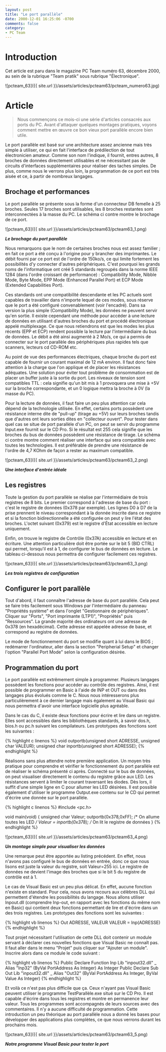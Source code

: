 ```yaml
---
layout: post
title: "Le port parallèle"
date: 2000-12-01 16:25:06 -0700
comments: false
category:
- PC Team
---
```


# Introduction
Cet article est paru dans le magazine PC Team numéro 63, décembre 2000, au sein de la rubrique "Team pratik" sous rubrique "Électronique".

![pcteam_63]({{ site.url }}/assets/articles/pcteam63/pcteam_numero63.jpg)

# Article

> Nous commençons ce mois-ci une série d'articles consacrés aux ports du PC. Avant d'attaquer quelques montages pratiques, voyons comment mettre en œuvre ce bon vieux port parallèle encore bien utile.

Le port parallèle est basé sur une architecture assez ancienne mais très simple à utiliser, ce qui en fait l'interface de prédilection de tout électronicien amateur. Comme son nom l'indique, il fournit, entres autres, 8 broches de données directement utilisables et ne nécessitant pas de circuits d'interfaces supplémentaires pour réaliser des taches simples. De plus, comme nous le verrons plus loin, la programmation de ce port est très aisée et ce, à partir de nombreux langages.

## Brochage et performances

Le port parallèle se présente sous la forme d'un connecteur DB femelle à 25 broches. Seules 17 broches sont utilisables, les 8 broches restantes sont interconnectées à la masse du PC. Le schéma ci contre montre le brochage de ce port.

![pcteam_63]({{ site.url }}/assets/articles/pcteam63/pcteam63_1.png)

**_Le brochage du port parallèle_**

Nous remarquons que le nom de certaines broches nous est assez familier ; en fait ce port a été conçu à l'origine pour y brancher des imprimantes. Le débit fourni par ce port est de l'ordre de 150ko/s, ce qui limite fortement les possibilités d'y connecter d'autres périphériques. C'est pourquoi les grands noms de l'informatique ont créé 5 standards regroupés dans la norme IEEE 1284 (dans l'ordre croissant de performance) : Compatibility Mode, Nibble Mode, Byte Mode, EPP Mode (Enhanced Parallel Port) et ECP Mode (Extended Capabilities Port).

Ces standards ont une compatibilité descendante et les PC actuels sont capables de travailler dans n'importe lequel de ces modes, sous réserve que le port a été configuré convenablement (voir l'encadré). Dans sa version la plus simple (Compatibility Mode), les données ne peuvent servir qu'en sortie. Il existe cependant une méthode pour accéder à une lecture de données en utilisant d'autres broches du port et procédé électronique appelé multiplexage. Ce que nous retiendrons est que les modes les plus récents (EPP et ECP) rendent possible la lecture par l'intermédiaire du bus de données. Le débit a été ainsi augmenté à 2 Mo/s, ce qui a permis de connecter sur le port parallèle des périphériques plus rapides tels que scanners, lecteurs cd CD-ROM etc.

Au point de vue des performances électriques, chaque broche du port est capable de fournir un courant maximal de 12 mA environ. Il faut donc faire attention à la charge que l'on applique et de placer les résistances adéquates. Une solution pour éviter tout problème de consommation est de placer un buffer juste à la sortie du port. Les niveaux de tension sont compatibles TTL : cela signifie qu'un bit mis à 1 provoquera une mise à +5V sur la broche correspondante, et un 0 logique mettra la broche à 0V (la masse du PC).

Pour la lecture de données, il faut faire un peu plus attention car cela dépend de la technologie utilisée. En effet, certains ports possèdent une résistance interne dite de "pull-up" (tirage au +5V) sur leurs broches tandis que d'autres ont leurs sorties dites en "collecteur ouvert". Pour tester dans quel cas se situe de port parallèle d'un PC, on peut se servir du programme Input.exe fournit sur le CD Pro. Si le résultat est 255 cela signifie que les broches du bus de données possèdent une résistance de tirage. Le schéma ci contre montre comment réaliser une interface qui sera compatible avec toutes les technologies. Il est préférable de prendre une résistance de l'ordre de 4,7 KOhm de façon a rester au maximum compatible.

![pcteam_63]({{ site.url }}/assets/articles/pcteam63/pcteam63_2.png)

**_Une interface d'entrée idéale_**

## Les registres

Toute la gestion du port parallèle se réalise par l'intermédiaire de trois registres de 8 bits. Le premier correspond à l'adresse de base du port : c'est le registre de données (0x378 par exemple). Les lignes D0 à D7 de la prise prennent le niveau correspondant à la donnée inscrite dans ce registre et si la fonction bidirectionnelle a été configurée on peut y lire l'état des broches. L'octet suivant (0x379) est le registre d'État accessible en lecture uniquement.

Enfin, on trouve le registre de Contrôle (0x37A) accessible en lecture et en écriture. Une attention particulière doit être portée sur le bit 5 (BID CTRL) qui permet, lorsqu'il est à 1, de configurer le bus de données en lecture. Le tableau ci-dessous nous permettra de configurer facilement ces registres.

![pcteam_63]({{ site.url }}/assets/articles/pcteam63/pcteam63_3.png)

**_Les trois registres de configuration_**

## Configurer le port parallèle

Tout d'abord, il faut connaître l'adresse de base du port parallèle. Cela peut se faire très facilement sous Windows par l'intermédiaire du panneau "Propriétés système" et dans l'onglet "Gestionnaire de périphériques". Cliquer sur "Ports", "Port imprimante (LTP1)", "Propriétés" puis "Ressources". La grande majorité des ordinateurs ont une adresse de 0x378 (en hexadécimal). Cette adresse est appelée adresse de base, et correspond au registre de données.

Le mode de fonctionnement du port se modifie quant à lui dans le BIOS ; redémarrer l'ordinateur, aller dans la section "Peripherial Setup" et changer l'option "Parallel Port Mode" selon la configuration désirée.

## Programmation du port

Le port parallèle est extrêmement simple à programmer. Plusieurs langages possèdent les fonctions pour accéder au contrôle des registres. Ainsi, il est possible de programmer en Basic à l'aide de INP et OUT ou dans des langages plus évolués comme le C. Nous nous intéresserons plus particulièrement à ce dernier langage mais également au Visual Basic qui nous permettra d'avoir une interface logicielle plus agréable.

Dans le cas du C, il existe deux fonctions pour écrire et lire dans un registre. Elles sont accessibles dans les bibliothèques standards, à savoir dos.h, bios.h ou pc.h suivant les compilateurs. Les prototypes des fonctions sont les suivantes :

{% highlight c linenos %}
void outportb(unsigned short ADRESSE, unsigned char  VALEUR);
unsigned char inportb(unsigned short ADRESSE);
{% endhighlight %}

Réalisons sans plus attendre notre première application. Un moyen très pratique pour comprendre et vérifier le fonctionnement du port parallèle est de réaliser le schéma présenté ci après. Connecté sur le bus de données, on peut visualiser directement le contenu du registre grâce aux LED. Les résistances servent à limiter le courant traversant les diodes. Dès lors, il suffit d'une simple ligne en C pour allumer les LED désirées. Il est possible également d'utiliser le programme Output.exe contenu sur le CD qui permet d'écrire une donnée sur le port parallèle.


{% highlight c linenos %}
#include <pc.h>

void main(void)
{
	unsigned char Valeur;
	outportb(0x378,0xFF); /* On allume toutes les LED */
	Valeur = inportb(0x378); /* On lit le registre de données
}
{% endhighlight %}

![pcteam_63]({{ site.url }}/assets/articles/pcteam63/pcteam63_4.png)

**_Un montage simple pour visualiser les données_**

Une remarque peut être apportée au listing précédent. En effet, nous n'avons pas configuré le bus de données en entrée, donc ce que nous lisons est juste la valeur du registre, soit Valeur=255 ici. Le registre de données ne devient l'image des broches que si le bit 5 du registre de contrôle est à 1.

Le cas de Visual Basic est un peu plus délicat. En effet, aucune fonction n'existe en standard. Pour cela, nous avons recours aux célèbres DLL qui permettent d'étendre les possibilités du langage. Nous allons utiliser Inpout.dll (comprendre Inp-out, en rapport avec les fonctions du même nom en Basic) qui contient deux fonctions permettant de lire et d'écrire dans un des trois registres. Les prototypes des fonctions sont les suivantes :

{% highlight vb linenos %}
Out ADRESSE, VALEUR
VALEUR = Inp(ADRESSE)
{% endhighlight %}

Tout projet nécessitant l'utilisation de cette DLL doit contenir un module servant à déclarer ces nouvelles fonctions que Visual Basic ne connaît pas. Il faut aller dans le menu "Projet" puis cliquer sur "Ajouter un module". Inscrire alors dans ce module le code suivant :

{% highlight vb linenos %}
Public Declare Function Inp Lib "inpout32.dll" _
Alias "Inp32" (ByVal PortAddress As Integer) As Integer
Public Declare Sub Out Lib "inpout32.dll" _
Alias "Out32" (ByVal PortAddress As Integer, ByVal Value As Integer)
{% endhighlight %}

Et voilà ce n'est pas plus difficile que ça. Ceux n'ayant pas Visual Basic peuvent utiliser le programme TestParallèle.exe situé sur le CD Pro. Il est capable d'écrire dans tous les registres et montre en permanence leur valeur. Tous les programmes sont accompagnés de leurs sources avec des commentaires. Il n'y a aucune difficulté de programmation. Cette introduction un peu théorique au port parallèle nous a donné les bases pour développer des applications plus complètes, ce que nous verrons durant les prochains mois.

![pcteam_63]({{ site.url }}/assets/articles/pcteam63/pcteam63_5.png)

**_Notre programme Visual Basic pour tester le port_**
